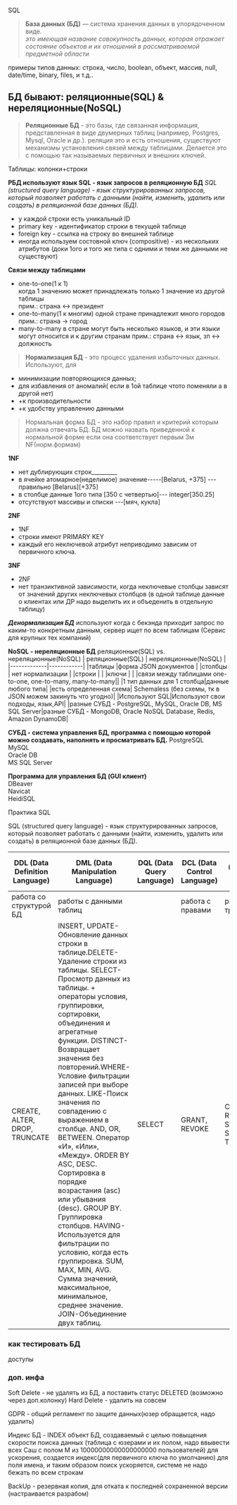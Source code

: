 SQL

>**База данных (БД)** — система хранения данных в упорядоченном виде.  
*это имеющая название совокупность данных, которая отражает состояние объектов и их отношений в рассматриваемой предметной области*  

примеры типов данных:
строка, число, boolean, объект, массив, null, date/time, binary, files, и т.д..

**БД    бывают:  реляционные(SQL)  &  нереляционные(NoSQL)** 
---
>**Реляционные БД**  - это базы, где связанная информация, представленная в виде двумерных таблиц (например, Postgres, Mysql, Oracle и др.).
реляция это и есть отношения, существуют механизмы установления связей между таблицами. Делается это с помощью так называемых первичных и внешних ключей.

Таблицы: колонки+строки

**РБД используют  язык SQL - язык запросов в реляционную БД**
*SQL (structured query language) - язык структурированных запросов, который позволяет работать с данными 
(найти, изменить, удалить или создать) в реляционной базе данных (БД).*

- у каждой строки есть уникальный ID
- primary key - идентификатор строки в текущей таблице
- foreign key - ссылка на строку во внешней таблице
- иногда используем состовной ключ (compositive) - из нескольких атрибутов (доки 1ого и того же типа с одними и теми же данными не существуют)

**Связи между таблицами**
- one-to-one(1 к 1)  
когда 1 значению может принадлежать только 1 значение из другой таблицы  
прим.: страна <-> президент  
- one-to-many(1 к многим)
одной стране принадлежит много городов  
прим.: страна -> город  
- many-to-many
в стране могут быть несколько языков, и эти языки могут относится и к другим странам
прим.: страна <-> язык, зп <-> должность

> **Нормализация БД** - это процесс удаления избыточных данных. 
Используют, для 
 - минимизации повторяющихся данных;
 - для избавления от аномалий( если в 1ой таблице чтото поменяли а в другой нет)
 - +к производительности
 - +к удобству управлению данными  
 > Нормальная форма БД - это набор правил и критерий которым должна отвечать БД.
БД можно назвать приведенной к нормальной форме если она соответствует первым 3м NF(норм.формам)

**1NF**
- нет дублирующих строк_________
- в ячейке атомарное(неделимое) значение-----[Belarus, +375] ---правильно [Belarus][+375]
- в столбце данные 1ого типа [350 c четвертью]--- integer[350.25]
- отсутствуют массивы и списки ---[мяч, кукла]

**2NF**
- 1NF
- строки имеют PRIMARY KEY
- каждый его неключевой атрибут неприводимо зависим от первичного ключа.

**3NF**
- 2NF
- нет транзиктивной зависимости, когда неключевые столбцы зависят от значений других неключевых столбцов
(в одной таблице данные о клиентах или ДР надо выделить их и объеденить в отдельную таблицу)

***Денормализация БД*** используют когда с бекэнда приходит запрос по каким-то конкретным данным, сервер ищет по всем таблицам
(Сервис для крупных тех компаний)

**NoSQL - нереляционные БД**
реляционные(SQL) vs. нереляционные(NoSQL)
| реляционные(SQL)       | нереляционные(NoSQL) |
|-------------|------------|
|таблицы	      |форма JSON документов |
|столбцы       |  нет нормализации   |
|строки        |        |
|ключи |      |
|связи между таблицами one-to-one, one-to-many, many-to-many||
|1 тип данных для 1 столбца|данные любого типа|
|есть определенная схема| Schemaless (без схемы, тк в JSON  можем закинуть что угодно)|
|Используют SQL|Используют свои подходы, язык,API|
|разные СУБД - PostgreSQL, MySQL, Oracle DB, MS SQL Server|разные СУБД - MongoDB,  Oracle NoSQL Database, Redis, Amazon DynamoDB|
 
**СУБД - система управления БД, программа с помощью которой можно создавать, наполнять и просматривать БД.**
PostgreSQL  
MySQL  
Oracle DB  
MS SQL Server  

**Программа для управления БД (GUI клиент)**  
DBeaver  
Navicat  
HeidiSQL  


 
        
 Практика SQL 
      

SQL (structured query language) - 
язык структурированных запросов, который позволяет работать с данными 
(найти, изменить, удалить или создать) в реляционной базе данных (БД).

|DDL (Data Definition Language)|DML (Data Manipulation Language)|DQL (Data  Query  Language)|DCL (Data Control Language)|TCL (Transaction Control Language)|
|---|---|---|---|---|
|работа со структурой БД|работы с данными таблиц||работа с правами|работа с транзакциями|
|CREATE, ALTER, DROP, TRUNCATE|INSERT, UPDATE-Обновление данных строки в таблице.DELETE-Удаление строки из таблицы. SELECT-Просмотр данных из таблицы. + операторы условия, группировки, сортировки, объединения и агрегатные функции. DISTINCT-Возвращает значения без повторений.WHERE-Условие фильтрации записей при выборе данных. LIKE-Поиск значения по совпадению с выражением в столбце. AND, OR, BETWEEN. Оператор «И», «Или», «Между». ORDER BY ASC, DESC. Сортировка в порядке возрастания (asc) или убывания (desc). GROUP BY. Группировка столбцов. HAVING-Используется для фильтрации по условию, когда есть группировка. SUM, MAX, MIN, AVG. Сумма значений, максимальное, минимальное, среднее значение. JOIN-Объединение двух таблиц.|SELECT|GRANT, REVOKE|COMMIT, ROLLBACK, SAVEPOINT, SET TRANSACTION|


### как тестировать БД
доступы

### доп. инфа

Soft Delete - не удалять из БД, а поставить статус DELETED (возможно через доп.колонку)
Hard Delete - удалить на совсем

GDPR - общий регламент по защите данных(юзер обращается, надо удалить)

Индекс БД - INDEX
объект БД, создаваемый с целью повыщения скорости поиска данных
(таблица с юзерами и их полом, надо ввывести всех Саш с полом М из 10000000000000000000 пользователей)
для ускорения, создается индекс(для первичного ключа по умолчанию) для поля имена, и таким образом поиск ускоряется, системе не надо бежать по всем строкам

BackUp - резервная копия, для отката к последней сохраненной версии (настраивается разрабом)




